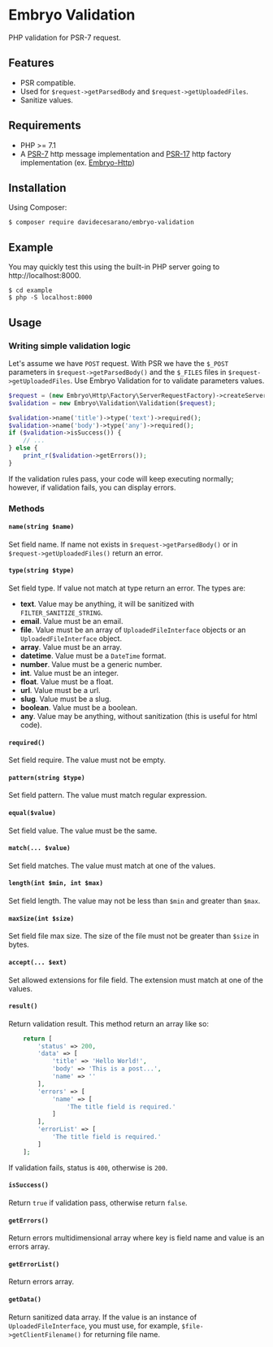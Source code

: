 # Embryo Validation
PHP validation for PSR-7 request.

## Features
* PSR compatible.
* Used for `$request->getParsedBody` and `$request->getUploadedFiles`.
* Sanitize values.

## Requirements
* PHP >= 7.1
* A [PSR-7](https://www.php-fig.org/psr/psr-7/) http message implementation and [PSR-17](https://www.php-fig.org/psr/psr-17/) http factory implementation (ex. [Embryo-Http](https://github.com/davidecesarano/Embryo-Http))

## Installation
Using Composer:
```
$ composer require davidecesarano/embryo-validation
```

## Example
You may quickly test this using the built-in PHP server going to http://localhost:8000.
```
$ cd example
$ php -S localhost:8000
```

## Usage
### Writing simple validation logic
Let's assume we have `POST` request. With PSR we have the `$_POST` parameters in `$request->getParsedBody()` and the `$_FILES` files in `$request->getUploadedFiles`. Use Embryo Validation for to validate parameters values.

```php
$request = (new Embryo\Http\Factory\ServerRequestFactory)->createServerRequestFromServer();
$validation = new Embryo\Validation\Validation($request);

$validation->name('title')->type('text')->required();
$validation->name('body')->type('any')->required();
if ($validation->isSuccess()) {
    // ...
} else {
    print_r($validation->getErrors());
}
```
If the validation rules pass, your code will keep executing normally; however, if validation fails, you can display errors.

### Methods

#### `name(string $name)`
Set field name. If name not exists in `$request->getParsedBody()` or in `$request->getUploadedFiles()` return an error. 

#### `type(string $type)`
Set field type. If value not match at type return an error. The types are:
* **text**. Value may be anything, it will be sanitized with `FILTER_SANITIZE_STRING`.  
* **email**. Value must be an email.
* **file**. Value must be an array of `UploadedFileInterface` objects or an `UploadedFileInterface` object.
* **array**. Value must be an array. 
* **datetime**. Value must be a `DateTime` format.
* **number**. Value must be a generic number.
* **int**. Value must be an integer.
* **float**. Value must be a float.
* **url**. Value must be a url.
* **slug**. Value must be a slug.
* **boolean**. Value must be a boolean.
* **any**. Value may be anything, without sanitization (this is useful for html code).

#### `required()`
Set field require. The value must not be empty.

#### `pattern(string $type)`
Set field pattern. The value must match regular expression.

#### `equal($value)`
Set field value. The value must be the same.

#### `match(... $value)`
Set field matches. The value must match at one of the values.

#### `length(int $min, int $max)`
Set field length. The value may not be less than `$min` and greater than `$max`.

#### `maxSize(int $size)`
Set field file max size. The size of the file must not be greater than `$size` in bytes.

#### `accept(... $ext)`
Set allowed extensions for file field. The extension must match at one of the values.

#### `result()`
Return validation result. This method return an array like so:
```php
    return [
        'status' => 200,
        'data' => [
            'title' => 'Hello World!',
            'body' => 'This is a post...',
            'name' => ''
        ],
        'errors' => [
            'name' => [
                'The title field is required.'
            ]
        ],
        'errorList' => [
            'The title field is required.'
        ]
    ];
```
If validation fails, status is `400`, otherwise is `200`.

#### `isSuccess()`
Return `true` if validation pass, otherwise return `false`.

#### `getErrors()`
Return errors multidimensional array where key is field name and value is an errors array.

#### `getErrorList()`
Return errors array.

#### `getData()`
Return sanitized data array. If the value is an instance of `UploadedFileInterface`, you must use, for example, `$file->getClientFilename()` for returning file name.